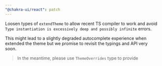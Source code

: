 ```yaml
---
"@chakra-ui/react": patch
---
```


Loosen types of `extendTheme` to allow recent TS compiler to work and avoid
`Type instantiation is excessively deep and possibly infinite` errors.

This might lead to a slightly degraded autocomplete experience when extended the
theme but we promise to revisit the typings and API very soon.

> In the meantime, please use `ThemeOverrides` type to provide
